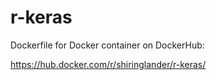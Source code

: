 # r-keras

Dockerfile for Docker container on DockerHub:

https://hub.docker.com/r/shiringlander/r-keras/